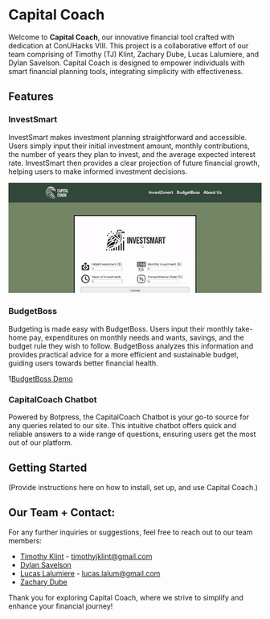 # Capital Coach

Welcome to **Capital Coach**, our innovative financial tool crafted with dedication at ConUHacks VIII. This project is a collaborative effort of our team comprising of Timothy (TJ) Klint, Zachary Dube, Lucas Lalumiere, and Dylan Savelson. Capital Coach is designed to empower individuals with smart financial planning tools, integrating simplicity with effectiveness.

## Features

### InvestSmart
InvestSmart makes investment planning straightforward and accessible. Users simply input their initial investment amount, monthly contributions, the number of years they plan to invest, and the average expected interest rate. InvestSmart then provides a clear projection of future financial growth, helping users to make informed investment decisions.

![InvestSmart Demo](./assets/gifs/InvestSmart.gif)

### BudgetBoss
Budgeting is made easy with BudgetBoss. Users input their monthly take-home pay, expenditures on monthly needs and wants, savings, and the budget rule they wish to follow. BudgetBoss analyzes this information and provides practical advice for a more efficient and sustainable budget, guiding users towards better financial health.

1[BudgetBoss Demo](./assets/gifs/BudgetBoss.gif)

### CapitalCoach Chatbot
Powered by Botpress, the CapitalCoach Chatbot is your go-to source for any queries related to our site. This intuitive chatbot offers quick and reliable answers to a wide range of questions, ensuring users get the most out of our platform.

## Getting Started
(Provide instructions here on how to install, set up, and use Capital Coach.)

## Our Team + Contact:
For any further inquiries or suggestions, feel free to reach out to our team members:
- [Timothy Klint](https://github.com/tjklint) - timothyjklint@gmail.com
- [Dylan Savelson](https://github.com/DylanSavelson)
- [Lucas Lalumiere](https://github.com/Shlucus) - lucas.lalum@gmail.com
- [Zachary Dube](https://github.com/CompSciZach)

Thank you for exploring Capital Coach, where we strive to simplify and enhance your financial journey!
